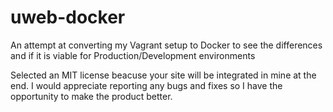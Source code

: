 # uweb-docker
An attempt at converting my Vagrant setup to Docker to see the differences and if it is viable for Production/Development environments

Selected an MIT license beacuse your site will be integrated in mine at the end.  I would appreciate reporting any bugs and fixes so I have the opportunity to make the product better.
